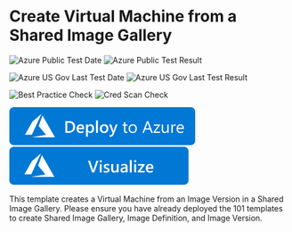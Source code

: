 # Create Virtual Machine from a Shared Image Gallery

![Azure Public Test Date](https://azurequickstartsservice.blob.core.windows.net/badges/101-vm-from-sig/PublicLastTestDate.svg)
![Azure Public Test Result](https://azurequickstartsservice.blob.core.windows.net/badges/101-vm-from-sig/PublicDeployment.svg)

![Azure US Gov Last Test Date](https://azurequickstartsservice.blob.core.windows.net/badges/101-vm-from-sig/FairfaxLastTestDate.svg)
![Azure US Gov Last Test Result](https://azurequickstartsservice.blob.core.windows.net/badges/101-vm-from-sig/FairfaxDeployment.svg)

![Best Practice Check](https://azurequickstartsservice.blob.core.windows.net/badges/101-vm-from-sig/BestPracticeResult.svg)
![Cred Scan Check](https://azurequickstartsservice.blob.core.windows.net/badges/101-vm-from-sig/CredScanResult.svg)

[![Deploy To Azure](https://raw.githubusercontent.com/Azure/azure-quickstart-templates/master/1-CONTRIBUTION-GUIDE/images/deploytoazure.svg?sanitize=true)]("https://portal.azure.com/#create/Microsoft.Template/uri/https%3A%2F%2Fraw.githubusercontent.com%2FAzure%2Fazure-quickstart-templates%2Fmaster%2F101-vm-from-sig%2Fazuredeploy.json")
[![Visualize](https://raw.githubusercontent.com/Azure/azure-quickstart-templates/master/1-CONTRIBUTION-GUIDE/images/visualizebutton.svg?sanitize=true)]("http://armviz.io/#/?load=https%3A%2F%2Fraw.githubusercontent.com%2FAzure%2Fazure-quickstart-templates%2Fmaster%2F101-vm-from-sig%2Fazuredeploy.json")

This template creates a Virtual Machine from an Image Version in a Shared Image
Gallery. Please ensure you have already deployed the 101 templates to create
Shared Image Gallery, Image Definition, and Image Version.
